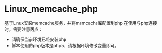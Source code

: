 # Linux_memcache_php
基于Linux安装memcache服务，并将memcache库配置到php
在使用与php连接时，需要注意两点：
- 请确保当前环境已经安装php
- 脚本使用的php版本是php5，请根据环境修改变量即可。
